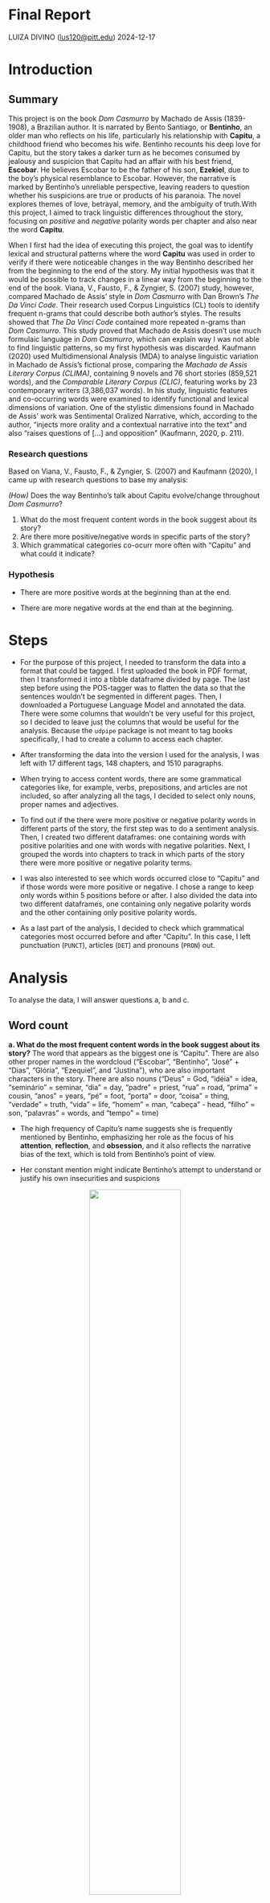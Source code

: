 Final Report
================
LUIZA DIVINO (<lus120@pitt.edu>)
2024-12-17

# Introduction

## Summary

This project is on the book *Dom Casmurro* by Machado de Assis
(1839-1908), a Brazilian author. It is narrated by Bento Santiago, or
**Bentinho**, an older man who reflects on his life, particularly his
relationship with **Capitu**, a childhood friend who becomes his wife.
Bentinho recounts his deep love for Capitu, but the story takes a darker
turn as he becomes consumed by jealousy and suspicion that Capitu had an
affair with his best friend, **Escobar**. He believes Escobar to be the
father of his son, **Ezekiel**, due to the boy’s physical resemblance to
Escobar. However, the narrative is marked by Bentinho’s unreliable
perspective, leaving readers to question whether his suspicions are true
or products of his paranoia. The novel explores themes of love,
betrayal, memory, and the ambiguity of truth.With this project, I aimed
to track linguistic differences throughout the story, focusing on
*positive* and *negative* polarity words per chapter and also near the
word **Capitu**.

When I first had the idea of executing this project, the goal was to
identify lexical and structural patterns where the word **Capitu** was
used in order to verify if there were noticeable changes in the way
Bentinho described her from the beginning to the end of the story. My
initial hypothesis was that it would be possible to track changes in a
linear way from the beginning to the end of the book. Viana, V., Fausto,
F., & Zyngier, S. (2007) study, however, compared Machado de Assis’
style in *Dom Casmurro* with Dan Brown’s *The Da Vinci Code*. Their
research used Corpus Linguistics (CL) tools to identify frequent n-grams
that could describe both author’s styles. The results showed that *The
Da Vinci Code* contained more repeated n-grams than *Dom Casmurro*. This
study proved that Machado de Assis doesn’t use much formulaic language
in *Dom Casmurro*, which can explain way I was not able to find
linguistic patterns, so my first hypothesis was discarded. Kaufmann
(2020) used Multidimensional Analysis (MDA) to analyse linguistic
variation in Machado de Assis’s fictional prose, comparing the *Machado
de Assis Literary Corpus (CLIMA)*, containing 9 novels and 76 short
stories (859,521 words), and the *Comparable Literary Corpus (CLIC)*,
featuring works by 23 contemporary writers (3,386,037 words). In his
study, linguistic features and co-occurring words were examined to
identify functional and lexical dimensions of variation. One of the
stylistic dimensions found in Machado de Assis’ work was Sentimental
Oralized Narrative, which, according to the author, “injects more
orality and a contextual narrative into the text” and also “raises
questions of \[…\] and opposition” (Kaufmann, 2020, p. 211).

### Research questions

Based on Viana, V., Fausto, F., & Zyngier, S. (2007) and Kaufmann
(2020), I came up with research questions to base my analysis:

*(How)* Does the way Bentinho’s talk about Capitu evolve/change
throughout *Dom Casmurro*?

1.  What do the most frequent content words in the book suggest about
    its story?
2.  Are there more positive/negative words in specific parts of the
    story?
3.  Which grammatical categories co-ocurr more often with “Capitu” and
    what could it indicate?

### Hypothesis

- There are more positive words at the beginning than at the end.

- There are more negative words at the end than at the beginning.

# Steps

- For the purpose of this project, I needed to transform the data into a
  format that could be tagged. I first uploaded the book in PDF format,
  then I transformed it into a tibble dataframe divided by page. The
  last step before using the POS-tagger was to flatten the data so that
  the sentences wouldn’t be segmented in different pages. Then, I
  downloaded a Portuguese Language Model and annotated the data. There
  were some columns that wouldn’t be very useful for this project, so I
  decided to leave just the columns that would be useful for the
  analysis. Because the `udpipe` package is not meant to tag books
  specifically, I had to create a column to access each chapter.

- After transforming the data into the version I used for the analysis,
  I was left with 17 different tags, 148 chapters, and 1510 paragraphs.

- When trying to access content words, there are some grammatical
  categories like, for example, verbs, prepositions, and articles are
  not included, so after analyzing all the tags, I decided to select
  only nouns, proper names and adjectives.

- To find out if the there were more positive or negative polarity words
  in different parts of the story, the first step was to do a sentiment
  analysis. Then, I created two different dataframes: one containing
  words with positive polarities and one with words with negative
  polarities. Next, I grouped the words into chapters to track in which
  parts of the story there were more positive or negative polarity
  terms.

- I was also interested to see which words occurred close to “Capitu”
  and if those words were more positive or negative. I chose a range to
  keep only words within 5 positions before or after. I also divided the
  data into two different dataframes, one containing only negative
  polarity words and the other containing only positive polarity words.

- As a last part of the analysis, I decided to check which grammatical
  categories most occurred before and after “Capitu”. In this case, I
  left punctuation (`PUNCT`), articles (`DET`) and pronouns (`PRON`)
  out.

# Analysis

To analyse the data, I will answer questions a, b and c.

## Word count

**a. What do the most frequent content words in the book suggest about
its story?** The word that appears as the biggest one is “Capitu”. There
are also other proper names in the wordcloud (“Escobar”, “Bentinho”,
“José” + “Dias”, “Glória”, “Ezequiel”, and “Justina”), who are also
important characters in the story. There are also nouns (“Deus” = God,
“idéia” = idea, “seminário” = seminar, “dia” = day, “padre” = priest,
“rua” = road, “prima” = cousin, “anos” = years, “pé” = foot, “porta” =
door, “coisa” = thing, “verdade” = truth, “vida” = life, “homem” = man,
“cabeça” - head, “filho” = son, “palavras” = words, and “tempo” = time)

- The high frequency of Capitu’s name suggests she is frequently
  mentioned by Bentinho, emphasizing her role as the focus of his
  **attention**, **reflection**, and **obsession**, and it also reflects
  the narrative bias of the text, which is told from Bentinho’s point of
  view.

- Her constant mention might indicate Bentinho’s attempt to understand
  or justify his own insecurities and suspicions

<div style="text-align: center;">

<img src="data/wordcloud.png" style="width:60.0%;height:60.0%" />

</div>

## Sentiment Analysis

**b. Are there more positive/negative words in specific parts of the
story?**

Yes, there are. But they are not linear, as my first hypothesis
suggested. As we can see in the image below, it varies throughout the
story.The scattered sentiment might be reflecting the central theme of
doubt and uncertainty that runs through the novel.

<div style="text-align: center;">

<img src="data/positive_negative_plot.png"
style="width:60.0%;height:60.0%" />

</div>

Instead, I decided to take a closer look to the chapters with the most
positive polarity words and the most negative polarity words.

<div style="text-align: center;">

<img src="data/top_positive_negative_plot.png"
style="width:60.0%;height:60.0%" />

</div>

<div style="display: flex; justify-content: center;">

<img src="data/top_positive_chapters.png" width="20%" height="20%" style="margin-right: 10px;">
<img src="data/top_negative_chapters.png" width="20%" height="20%">

</div>

What really called my attention was that both positive and negative
polarity words were more frequent in chapter 18, titled “Um Plano (A
Plan), Bentinho experiences conflicting emotions as he grapples with the
promise to enter the seminary and his deepening love for Capitu. The
chapter takes on a dual emotional tone, combining hope and tension.
Bentinho and Capitu begin to discuss a plan to prevent him from going to
the seminary, creating a sense of optimism and complicity between them.
However, the conversation also introduces conflict: Capitu refers to
Bentinho’s mother, Dona Glória, as a”beata, carola, papa-missas!”
(roughly meaning “pious, churchy, mass-goer”), which offends Bentinho.
He feels contrariety and discomfort, as her words challenge his mother’s
religious devotion—a sacred part of his upbringing.

**Connection to Positive and Negative Polarity Words:**

- *Positive polarity:* The shared plan and the moments of closeness
  between Bentinho and Capitu evoke feelings of hope, unity, and
  affection, contributing to the chapter’s positive tone.

- *Negative polarity:* Capitu’s sharp words about Dona Glória and
  Bentinho’s resulting annoyance create tension. Additionally,
  Bentinho’s underlying anguish about his promise and the burden of his
  obligations add layers of emotional distress.

As for the words near Capitu, there were almost the same amount of
positive and negative polarity ones, which could symbolize Bentinho’s
fluctuating feelings of love, jealousy, suspicion, and obsession, making
Capitu a more enigmatic character.

<div style="text-align: center;">

<img src="data/count_polarity_capitu.png"
style="width:20.0%;height:20.0%" />

</div>

And we can see that they are also inconsistently distributed by chapter.

<div style="text-align: center;">

<img src="data/positive_negative_capitu_plot.png"
style="width:60.0%;height:60.0%" />

</div>

It is possible to say that Bentinho’s feelings toward Capitu are never
entirely clear, and this lack of a clear positive or negative trajectory
could mirror his conflicting emotions and the ambiguous nature of their
relationship. It possible that Bentinho is constructing Capitu’s image
over time. Rather than a linear build-up of emotions (positive to
negative), the feelings seem to be fragmented, showing how Bentinho’s
view of Capitu oscillates over time, based on his own emotional and
psychological state.

## Gramatical categories

**c. Which grammatical categories co-ocurr more often with “Capitu” and
what could it indicate?**

Before “Capitu” the most prominent category are the *Prepositions*, but
I will focus here on the words after “Capitu”. *Verbs* are the most
prominent category after “Capitu”, indicating that the focus of the
narrative is on the dynamic events, actions, and states associated with
Capitu. The narrative seems to shift slightly towards a less direct
description of her, where her role in the story is defined more by
**what she does** and the situations she finds herself in, rather than
by detailed descriptions of her appearance or qualities.

<div style="display: flex; justify-content: center;">

<img src="data/words_before_capitu.png" width="20%" height="20%" style="margin-right: 10px;">
<img src="data/words_after_capitu.png" width="20%" height="20%">

</div>

### Examples

- Então Capitu **abanava** a cabeça com uma grande expressão de
  desengano e melancolia, tanto mais de espantar quanto que tinha os
  cabelos realmente admiráveis; mas eu retorquia chamando-lhe maluca.
  (*Then Capitu waved her head with a great expression of
  disillusionment and melancholy, all the more surprising because she
  had really admirable hair; but I retorted by calling her crazy.*)

- Capitu **ria** alto, **falava** alto, como se me avisasse; eu
  continuava surdo, a sós comigo e o meu desprezo. (*Capitu laughed
  loudly, spoke loudly, as if to warn me; I remained deaf, alone with
  myself and my contempt.*)

- Capitu **tinha** os olhos no chão. (*Capitu had her eyes on the
  floor.*)

- Capitu **preferia** tudo ao seminário. (*Capitu preferred everything
  to the seminary.*)

- Capitu **fez** um gesto de impaciência. (*Capitu gestured
  impatiently.*)

- Não obstante, achei que Capitu **estava** um tanto impaciente por
  descer. (*Nevertheless, I thought Capitu was a little impatient to get
  downstairs.*)

- Capitu **refletia**, **refletia**, **refletia**… (*Capitu reflected,
  reflected, reflected…*)

# Conclusion and limitions

#### *(How)* Does the way Bentinho’s talk about Capitu evolve/change throughout *Dom Casmurro*?

The evolution of Bentinho’s description of Capitu does not follow a
clear, linear pattern. Instead, it fluctuates based on his perceptions,
emotions, and the narrative’s progression. The lack of a consistent
evolving pattern reflects the subjective nature of Bentinho’s
perspective. As the narrator of the story, his interpretations of
**Capitu** are shaped by his own biases, experiences, and mental state,
making it difficult to pinpoint a clear evolution in his descriptions.

# Limitations

The analysis focused on specific words (such as “Capitu”) might overlook
other words or aspects that could also be relevant to the study of the
text. Frequently occurring words may not necessarily be the most
significant for the interpretative analysis of the text. Frequency
analyses by categories (such as prepositions or verbs) may fail to
capture the stylistic and thematic depth of the narrative. Comparing Dom
Casmurro with other works by Machado could provide additional insights.

# References

Gonzaga, S. 2022. Package ‘lexiconPT’. *CRAN*. Retrieved from
<https://cran.r-project.org/web/packages/lexiconPT/lexiconPT.pdf>

Kauffmann, Carlos Henrique. *Linguística de corpus e estilo: análises
multidimensional e canônica na ficção de Machado de Assis*. 2020. PhD
diss., Programa de Estudos Pós-Graduados em Linguística Aplicada e
Estudos da Linguagem, Pontifícia Universidade Católica de São Paulo.

Schweinberger, Martin. 2023. *POS-Tagging and Syntactic Parsing with R*.
Brisbane: The University of Queensland. url:
<https://ladal.edu.au/pos.html> (Version 2023.05.31).

Viana, V., Fausto, F., & Zyngier, S. 2007. Corpus linguistics &
literature: A contrastive analysis of Dan Brown and Machado de Assis. In
S. Zyngier, V. Viana, & J. Jandre (Eds.), *Textos e leituras*: Estudos
empíricos de língua e literatura (pp. 233-256). Publit.

Wickham, H., & Grolemund, G. (n.d.). *R for Data Science: Data
visualization*. Retrieved from
<https://djvill.github.io/r4ds/data-visualisation.html>
